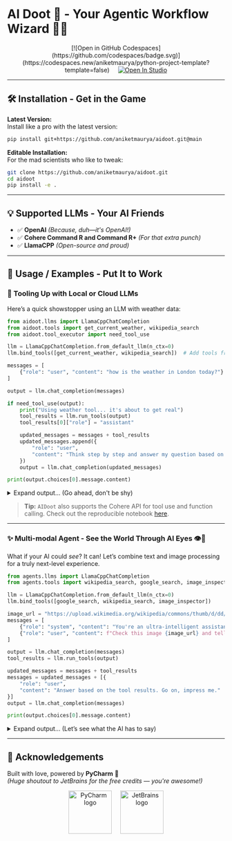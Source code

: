 # AI Doot 🤖 - Your Agentic Workflow Wizard 🧙‍♂️

<div align="center">
  [![Open in GitHub Codespaces](https://github.com/codespaces/badge.svg)](https://codespaces.new/aniketmaurya/python-project-template?template=false)
  &nbsp;&nbsp;&nbsp;
  <a target="_blank" href="https://lightning.ai/lightning-ai/studios/introduction-to-ai-agents">
    <img src="https://pl-bolts-doc-images.s3.us-east-2.amazonaws.com/app-2/studio-badge.svg" alt="Open In Studio"/>
  </a>
</div>

---

## 🛠️ Installation - Get in the Game

**Latest Version:**  
Install like a pro with the latest version:

```bash
pip install git+https://github.com/aniketmaurya/aidoot.git@main
```

**Editable Installation:**  
For the mad scientists who like to tweak:

```bash
git clone https://github.com/aniketmaurya/aidoot.git
cd aidoot
pip install -e .
```

---

## 💡 Supported LLMs - Your AI Friends

- ✅ **OpenAI** *(Because, duh—it's OpenAI!)*
- ✅ **Cohere Command R and Command R+** *(For that extra punch)*
- ✅ **LlamaCPP** *(Open-source and proud)*

---

## 🚀 Usage / Examples - Put It to Work

### 🧰 Tooling Up with Local or Cloud LLMs

Here’s a quick showstopper using an LLM with weather data:

```python
from aidoot.llms import LlamaCppChatCompletion
from aidoot.tools import get_current_weather, wikipedia_search
from aidoot.tool_executor import need_tool_use

llm = LlamaCppChatCompletion.from_default_llm(n_ctx=0)
llm.bind_tools([get_current_weather, wikipedia_search])  # Add tools from LangChain

messages = [
    {"role": "user", "content": "how is the weather in London today?"}
]

output = llm.chat_completion(messages)

if need_tool_use(output):
    print("Using weather tool... it's about to get real")
    tool_results = llm.run_tools(output)
    tool_results[0]["role"] = "assistant"

    updated_messages = messages + tool_results
    updated_messages.append({
        "role": "user",
        "content": "Think step by step and answer my question based on the above context."
    })
    output = llm.chat_completion(updated_messages)

print(output.choices[0].message.content)
```

<details>
  <summary>Expand output... (Go ahead, don't be shy)</summary>

```text
Alright, let's break this down for you like a pro:

1. **Temperature**: 23°C (73°F) — Gorgeous! 👌
2. **Cloud Cover**: Zero clouds. The sun is out. 🌞
3. **Humidity**: 38%. Not too sticky.
4. **Precipitation**: Nada. Dry as a desert. 🌵
5. **Pressure**: 1023 hPa. Weather’s stable, people. 📏
6. **Visibility**: 10 km. No fog, no drama. 👀
7. **Weather Condition**: It’s sunny, it’s lovely, it’s perfect. 🌅
8. **Wind**: A breezy 9 km/h. Just enough to mess up your hair. 💨

So yeah, it's a fantastic day to be out and about in London. 🌍
```

</details>

> **Tip:** `AIDoot` also supports the Cohere API for tool use and function calling. Check out the reproducible notebook [here](https://github.com/aniketmaurya/agents/blob/main/examples/cohere.ipynb).

---

### ✨ Multi-modal Agent - See the World Through AI Eyes 👁🤖️

What if your AI could *see*? It can! Let’s combine text and image processing for a truly next-level experience.

```python
from agents.llms import LlamaCppChatCompletion
from agents.tools import wikipedia_search, google_search, image_inspector

llm = LlamaCppChatCompletion.from_default_llm(n_ctx=0)
llm.bind_tools([google_search, wikipedia_search, image_inspector])

image_url = "https://upload.wikimedia.org/wikipedia/commons/thumb/d/dd/Gfp-wisconsin-madison-the-nature-boardwalk.jpg/2560px-Gfp-wisconsin-madison-the-nature-boardwalk.jpg"
messages = [
    {"role": "system", "content": "You're an ultra-intelligent assistant who knows all the things. Use your powers!"},
    {"role": "user", "content": f"Check this image {image_url} and tell me where in London I can go that looks like this."}
]

output = llm.chat_completion(messages)
tool_results = llm.run_tools(output)

updated_messages = messages + tool_results
messages = updated_messages + [{
    "role": "user",
    "content": "Answer based on the tool results. Go on, impress me."
}]
output = llm.chat_completion(messages)

print(output.choices[0].message.content)
```

<details>
  <summary>Expand output... (Let’s see what the AI has to say)</summary>

```text
Okay, let's break this down! The image you uploaded shows a serene nature boardwalk, surrounded by lush greenery and a peaceful, cloudy sky. Perfect for a casual walk or zen moment. 🌿

In London, here’s where you can find your zen:

1. **Richmond Park**: The big daddy of London parks. Wide open spaces, lakes, and majestic vibes. 🌳
2. **Hampstead Heath**: For the wanderers—with ponds, meadows, and wooded areas to explore. 🌲
3. **Greenwich Park**: Stunning views and historic landmarks. You'll feel like royalty. 👑
4. **Victoria Park**: A chill vibe with lakes and gardens. Perfect for a day out. 🌸
5. **Hyde Park**: The classic central park with all the iconic attractions. 🏞️

These parks are totally on-brand with that image. Your perfect outdoor day awaits! 🌞
```

</details>

---

## 🙌 Acknowledgements

Built with love, powered by **PyCharm** 🧡  
*(Huge shoutout to JetBrains for the free credits — you're awesome!)*

<div align="center">
  <img src="https://resources.jetbrains.com/storage/products/company/brand/logos/PyCharm_icon.svg" alt="PyCharm logo" width="100"/>
  &nbsp;&nbsp;&nbsp;
  <img src="https://resources.jetbrains.com/storage/products/company/brand/logos/jetbrains.svg" alt="JetBrains logo" width="100"/>
</div>
